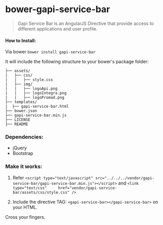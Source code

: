 # bower-gapi-service-bar
> Gapi Service Bar is an AngularJS Directive that provide access to different applications and user profile.

#### How to Install:

Via bower
``` bower install gapi-service-bar ```

It will include the following structure to your bower's package folder:

```
├── assets/
|   ├── css/
|   |   ├── style.css
|   ├── img/
|   |   ├── logoApi.png
|   |   ├── logoIntegra.png
|   |   ├── logoPromad.png
├── templates/
|  ├── gapi-service-bar.html
├── bower.json
├── gapi-service-bar.min.js
├── LICENSE
├── README
```
### Dependencies:
* jQuery
* Bootstrap

### Make it works:

1) Refer ```<script type="text/javascript" src="../../../vendor/gapi-service-bar/gapi-service-bar.min.js"></script>``` and ``` <link type="text/css"     href="vendor/gapi-service-bar/assets/css/style.css" /> ```

2) Include the directive TAG: ```<gapi-service-bar></gapi-service-bar>``` on your HTML.

Cross your fingers.
